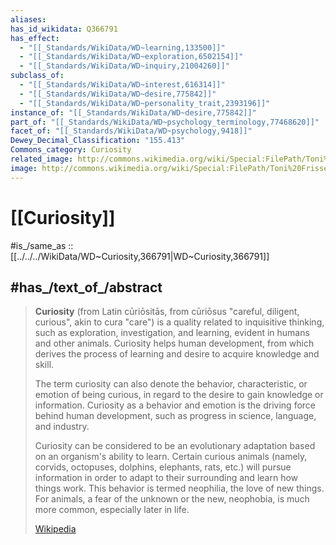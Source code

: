 ```yaml
---
aliases:
has_id_wikidata: Q366791
has_effect:
  - "[[_Standards/WikiData/WD~learning,133500]]"
  - "[[_Standards/WikiData/WD~exploration,6502154]]"
  - "[[_Standards/WikiData/WD~inquiry,21004260]]"
subclass_of:
  - "[[_Standards/WikiData/WD~interest,616314]]"
  - "[[_Standards/WikiData/WD~desire,775842]]"
  - "[[_Standards/WikiData/WD~personality_trait,2393196]]"
instance_of: "[[_Standards/WikiData/WD~desire,775842]]"
part_of: "[[_Standards/WikiData/WD~psychology_terminology,77468620]]"
facet_of: "[[_Standards/WikiData/WD~psychology,9418]]"
Dewey_Decimal_Classification: "155.413"
Commons_category: Curiosity
related_image: http://commons.wikimedia.org/wiki/Special:FilePath/Toni%20Frissell%20in%20Europe%20ppmsca19005u.jpg
image: http://commons.wikimedia.org/wiki/Special:FilePath/Toni%20Frissell%20in%20Europe%20ppmsca19005u.jpg
---
```


# [[Curiosity]] 

#is_/same_as :: [[../../../WikiData/WD~Curiosity,366791|WD~Curiosity,366791]] 

## #has_/text_of_/abstract 

> **Curiosity** (from Latin cūriōsitās, from cūriōsus "careful, diligent, curious", akin to cura "care") 
> is a quality related to inquisitive thinking, such as exploration, investigation, 
> and learning, evident in humans and other animals. 
> Curiosity helps human development, 
> from which derives the process of learning and desire to acquire knowledge and skill.
>
> The term curiosity can also denote the behavior, characteristic, or emotion of being curious, in regard to the desire to gain knowledge or information. Curiosity as a behavior and emotion is the driving force behind human development, such as progress in science, language, and industry.
>
> Curiosity can be considered to be an evolutionary adaptation based on an organism's ability to learn. Certain curious animals (namely, corvids, octopuses, dolphins, elephants, rats, etc.) will pursue information in order to adapt to their surrounding and learn how things work. This behavior is termed neophilia, the love of new things. For animals, a fear of the unknown or the new, neophobia, is much more common, especially later in life.
>
> [Wikipedia](https://en.wikipedia.org/wiki/Curiosity) 

